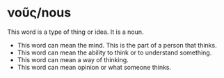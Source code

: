 # νοῦς/nous
This word is a type of thing or idea. It is a noun.

* This word can mean the mind. This is the part of a person that thinks.
* This word can mean the ability to think or to understand something.
* This word can mean a way of thinking.
* This word can mean opinion or what someone thinks.
